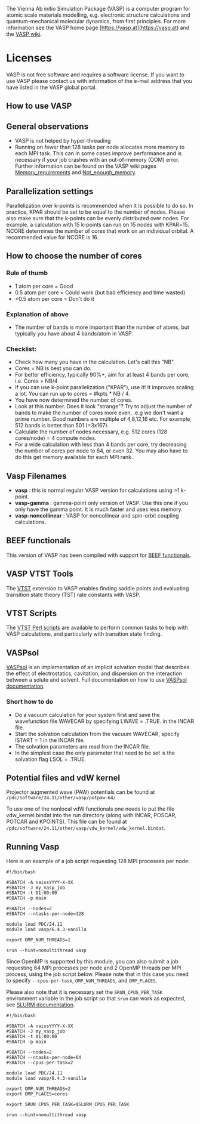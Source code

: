 The Vienna Ab initio Simulation Package (VASP) is a computer program for atomic
scale materials modelling, e.g. electronic structure calculations and
quantum-mechanical molecular dynamics, from first principles.
For more information see the VASP home page [https://vasp.at](https://vasp.at)
and the [VASP wiki](https://www.vasp.at/wiki).

# Licenses
VASP is not free software and requires a software license.
If you want to use VASP please contact us with information
of the e-mail address that you have listed in the VASP global portal.

## How to use VASP

## General observations
- VASP is not helped by hyper-threading
- Running on fewer than 128 tasks per node allocates more memory to each MPI task. This can in some cases improve performance and is necessary if your job crashes with an out-of-memory (OOM) error. Further information can be found on the VASP wiki pages [Memory_requirements](https://www.vasp.at/wiki/index.php/Memory_requirements) and [Not_enough_memory](https://www.vasp.at/wiki/index.php/Not_enough_memory).

## Parallelization settings
Parallelization over k-points is recommended when it is possible to do so. In practice,
KPAR should be set to be equal to the number of nodes. Please also make sure that the
k-points can be evenly distributed over nodes. For example, a calculation with 15 k-points
can run on 15 nodes with KPAR=15. NCORE determines the number of cores that work on an
individual orbital. A recommended value for NCORE is 16.

## How to choose the number of cores
### Rule of thumb
- 1 atom per core = Good
- 0.5 atom per core = Could work (but bad efficiency and time wasted)
- <0.5 atom per core = Don't do it
### Explanation of above
- The number of bands is more important than the number of atoms, but typically
you have about 4 bands/atom in VASP.

### Checklist:
- Check how many you have in the calculation. Let's call this "NB".
- Cores = NB is best you can do.
- For better efficiency, typically 90%+, aim for at least 4 bands per core, i.e. Cores = NB/4
- If you can use k-point parallelization ("KPAR"), use it! It improves scaling a lot. You can run up to cores = #kpts * NB / 4.
- You have now determined the number of cores.
- Look at this number. Does it look "strange"? Try to adjust the number of
bands to make the number of cores more even, .e.g we don't want a prime number.
Good numbers are multiple of 4,8,12,16 etc. For example, 512 bands is better
than 501 (=3x167).
- Calculate the number of nodes necessary, e.g. 512 cores (128 cores/node) = 4 compute nodes.
- For a wide calculation with less than 4 bands per core, try decreasing the
  number of cores per node to 64, or even 32. You may also have to do this get
  memory available for each MPI rank.

## Vasp Filenames
- **vasp** : this is normal regular VASP version for calculations using >1 k-point.
- **vasp-gamma** : gamma-point only version of VASP. Use this one if you only have the gamma point. It is much faster and uses less memory.
- **vasp-noncollinear** : VASP for noncollinear and spin-orbit coupling calculations.

## BEEF functionals
This version of VASP has been compiled with support for [BEEF functionals](https://confluence.slac.stanford.edu/display/SUNCAT/BEEF+Functional+Software).

## VASP VTST Tools
The [VTST](http://theory.cm.utexas.edu/vtsttools) extension to VASP enables finding saddle points and evaluating
transition state theory (TST) rate constants with VASP.

## VTST Scripts
The [VTST Perl scripts](https://theory.cm.utexas.edu/vtsttools/scripts.html) are available to perform common tasks to
help with VASP calculations, and particularly with transition state finding.

## VASPsol
[VASPsol](https://github.com/henniggroup/VASPsol) is an implementation of an implicit solvation model that describes the effect of electrostatics, cavitation, and dispersion on the interaction between a solute and solvent.
Full documentation on how to use [VASPsol documentation](https://github.com/henniggroup/VASPsol/blob/master/docs/USAGE.md).
### Short how to do
- Do a vacuum calculation for your system first and save the wavefunction file WAVECAR by specifying LWAVE = .TRUE. in the INCAR file.
- Start the solvation calculation from the vacuum WAVECAR, specify ISTART = 1 in the INCAR file.
- The solvation parameters are read from the INCAR file.
- In the simplest case the only parameter that need to be set is the solvation flag LSOL = .TRUE.

## Potential files and vdW kernel
Projector augmented wave (PAW) potentials can be found at ``/pdc/software/24.11/other/vasp/potpaw-64/``

To use one of the nonlocal vdW functionals one needs to put the file vdw_kernel.bindat into the run directory (along with INCAR, POSCAR, POTCAR and KPOINTS). This file can be found at ``/pdc/software/24.11/other/vasp/vdw_kernel/vdw_kernel.bindat``.

## Running Vasp
Here is an example of a job script requesting 128 MPI processes per node:
```
#!/bin/bash

#SBATCH -A naissYYYY-X-XX
#SBATCH -J my_vasp_job
#SBATCH -t 01:00:00
#SBATCH -p main

#SBATCH --nodes=2
#SBATCH --ntasks-per-node=128

module load PDC/24.11
module load vasp/6.4.3-vanilla

export OMP_NUM_THREADS=1

srun --hint=nomultithread vasp
```
Since OpenMP is supported by this module, you can also submit a job
requesting 64 MPI processes per node and 2 OpenMP threads per MPI
process, using the job script below. Please note that in this case
you need to specify ``--cpus-per-task``, ``OMP_NUM_THREADS``, and ``OMP_PLACES``.

Please also note that it is necessary set the ``SRUN_CPUS_PER_TASK``
environment variable in the job script so that ``srun`` can work as expected,
see [SLURM documentation](https://slurm.schedmd.com/srun.html).
```
#!/bin/bash

#SBATCH -A naissYYYY-X-XX
#SBATCH -J my_vasp_job
#SBATCH -t 01:00:00
#SBATCH -p main

#SBATCH --nodes=2
#SBATCH --ntasks-per-node=64
#SBATCH --cpus-per-task=2

module load PDC/24.11
module load vasp/6.4.3-vanilla

export OMP_NUM_THREADS=2
export OMP_PLACES=cores

export SRUN_CPUS_PER_TASK=$SLURM_CPUS_PER_TASK

srun --hint=nomultithread vasp
```
